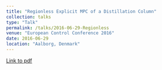 ```yaml
---
title: "Regionless Explicit MPC of a Distillation Column"
collection: talks
type: "Talk"
permalink: /talks/2016-06-29-Regionless
venue: "European Control Conference 2016"
date: 2016-06-29
location: "Aalborg, Denmark"
---
```

[Link to pdf](https://www.researchgate.net/publication/304771254_Regionless_Explicit_MPC_of_a_Distillation_Column)
